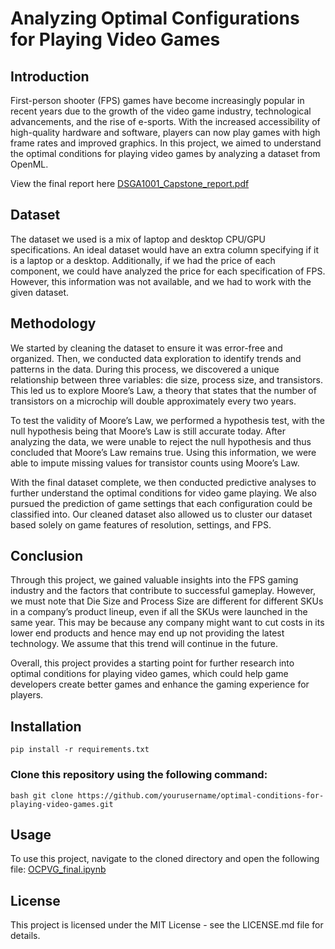 # Analyzing Optimal Configurations for Playing Video Games

## Introduction
First-person shooter (FPS) games have become increasingly popular in recent years due to the growth of the video game industry, technological advancements, and the rise of e-sports. With the increased accessibility of high-quality hardware and software, players can now play games with high frame rates and improved graphics. In this project, we aimed to understand the optimal conditions for playing video games by analyzing a dataset from OpenML.

View the final report here [DSGA1001_Capstone_report.pdf](report/DSGA1001_Capstone_report.pdf)

## Dataset
The dataset we used is a mix of laptop and desktop CPU/GPU specifications. An ideal dataset would have an extra column specifying if it is a laptop or a desktop. Additionally, if we had the price of each component, we could have analyzed the price for each specification of FPS. However, this information was not available, and we had to work with the given dataset.

## Methodology
We started by cleaning the dataset to ensure it was error-free and organized. Then, we conducted data exploration to identify trends and patterns in the data. During this process, we discovered a unique relationship between three variables: die size, process size, and transistors. This led us to explore Moore’s Law, a theory that states that the number of transistors on a microchip will double approximately every two years.

To test the validity of Moore’s Law, we performed a hypothesis test, with the null hypothesis being that Moore’s Law is still accurate today. After analyzing the data, we were unable to reject the null hypothesis and thus concluded that Moore’s Law remains true. Using this information, we were able to impute missing values for transistor counts using Moore’s Law.

With the final dataset complete, we then conducted predictive analyses to further understand the optimal conditions for video game playing. We also pursued the prediction of game settings that each configuration could be classified into. Our cleaned dataset also allowed us to cluster our dataset based solely on game features of resolution, settings, and FPS.

## Conclusion
Through this project, we gained valuable insights into the FPS gaming industry and the factors that contribute to successful gameplay. However, we must note that Die Size and Process Size are different for different SKUs in a company’s product lineup, even if all the SKUs were launched in the same year. This may be because any company might want to cut costs in its lower end products and hence may end up not providing the latest technology. We assume that this trend will continue in the future.

Overall, this project provides a starting point for further research into optimal conditions for playing video games, which could help game developers create better games and enhance the gaming experience for players.

## Installation
`pip install -r requirements.txt`

### Clone this repository using the following command:

`bash git clone https://github.com/yourusername/optimal-conditions-for-playing-video-games.git`

## Usage
To use this project, navigate to the cloned directory and open the following file:
[OCPVG_final.ipynb](OCPVG_final.ipynb)

## License
This project is licensed under the MIT License - see the LICENSE.md file for details.